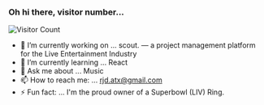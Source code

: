 ### Oh hi there, visitor number...
![Visitor Count](https://profile-counter.glitch.me/r-doherty/count.svg)


- 🔭 I’m currently working on ... scout. — a project management platform for the Live Entertainment Industry
- 🌱 I’m currently learning ... React
- 💬 Ask me about ... Music
- 📫 How to reach me: ... rjd.atx@gmail.com
- ⚡ Fun fact: ... I'm the proud owner of a Superbowl (LIV) Ring.

<!--
**r-doherty/r-doherty** is a ✨ _special_ ✨ repository because its `README.md` (this file) appears on your GitHub profile.

Here are some ideas to get you started:

- 🔭 I’m currently working on ...
- 🌱 I’m currently learning ...
- 👯 I’m looking to collaborate on ...
- 🤔 I’m looking for help with ...
- 💬 Ask me about ...
- 📫 How to reach me: ...
- 😄 Pronouns: ...
- ⚡ Fun fact: ...
-->
